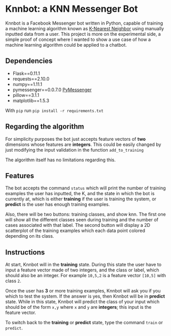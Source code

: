 # Knnbot: a KNN Messenger Bot

Knnbot is a Facebook Messenger bot written in Python, capable of training a machine learning algorithm known as [K-Nearest Neighbor](https://en.wikipedia.org/wiki/K-nearest_neighbors_algorithm) using manually inputted data from a user. This project is more on the experimental side, a simple proof of concept where I wanted to show a use case of how a machine learning algorithm could be applied to a chatbot.

## Dependencies
- Flask==0.11.1
- requests==2.10.0
- numpy==1.11.1
- pymessenger==0.0.7.0 [PyMessenger](https://github.com/davidchua/pymessenger)
- pillow==3.1.1
- matplotlib==1.5.3

With `pip` run `pip install -r requirements.txt`

## Regarding the algorithm
For simplicity purposes the bot just accepts feature vectors of **two** dimensions whose features are **integers**. This could be easily changed by just modifying the input validation in the function `add_to_training`

The algorithm itself has no limitations regarding this.


## Features
The bot accepts the command `status` which will print the number of training examples the user has inputted, the K, and the state in which the bot is currently at, which is either **training** if the user is training the system, or **predict** is the user has enough training examples.

Also, there will be two buttons: training classes, and show knn. The first one will show all the different classes seen during training and the number of cases associated with that label. The second button will display a 2D scatterplot of the training examples which each data point colored depending on its class.


## Instructions
At start, Knnbot will in the **training** state. During this state the user have to input a feature vector made of two integers, and the class or label, which should
also be an integer. For example `10,5,2` is a feature vector `[10,5]` with class `2`.

Once the user has **3** or more training examples, Knnbot will ask you if you which to test the system. If the answer is yes,
then Knnbot will be in **predict** state. While in this state, Knnbot will predict the class of your input which should be of the form
`x,y` where `x` and `y` are **integers**; this input is the feature vector.

To switch back to the **training** or **predict** state, type the command `train` or `predict`.
